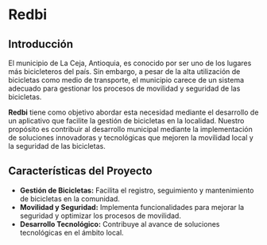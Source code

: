 # Redbi

## Introducción

El municipio de La Ceja, Antioquia, es conocido por ser uno de los lugares más bicicleteros del país. Sin embargo, a pesar de la alta utilización de bicicletas como medio de transporte, el municipio carece de un sistema adecuado para gestionar los procesos de movilidad y seguridad de las bicicletas.

**Redbi** tiene como objetivo abordar esta necesidad mediante el desarrollo de un aplicativo que facilite la gestión de bicicletas en la localidad. Nuestro propósito es contribuir al desarrollo municipal mediante la implementación de soluciones innovadoras y tecnológicas que mejoren la movilidad local y la seguridad de las bicicletas.

## Características del Proyecto

- **Gestión de Bicicletas:** Facilita el registro, seguimiento y mantenimiento de bicicletas en la comunidad.
- **Movilidad y Seguridad:** Implementa funcionalidades para mejorar la seguridad y optimizar los procesos de movilidad.
- **Desarrollo Tecnológico:** Contribuye al avance de soluciones tecnológicas en el ámbito local.
